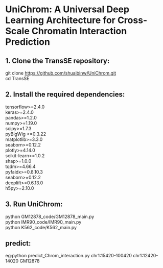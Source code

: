 # UniChrom: A Universal Deep Learning Architecture for Cross-Scale Chromatin Interaction Prediction
## 1. Clone the TransSE repository:
git clone https://github.com/shuaibinw/UniChrom.git
<br>cd TransSE
## 2. Install the required dependencies:
tensorflow>=2.4.0
<br>keras>=2.4.0
<br>pandas>=1.2.0
<br>numpy>=1.19.0
<br>scipy>=1.7.3
<br>pyBigWig >=0.3.22
<br>matplotlib>=3.3.0
<br>seaborn>=0.12.2
<br>plotly>=4.14.0
<br>scikit-learn>=1.0.2
<br>shap>=1.0.0
<br>tqdm>=4.66.4
<br>pyfaidx>=0.8.10.3
<br>seaborn>=0.12.2
<br>deeplift>=0.6.13.0
<br>h5py>=2.10.0




## 3. Run UniChrom:
python GM12878_code/GM12878_main.py
<br>python IMR90_code/IMR90_main.py
<br>python K562_code/K562_main.py
## predict:
eg:python  predict_Chrom_interaction.py chr1:15420-100420  chr1:12420-14020 GM12878
